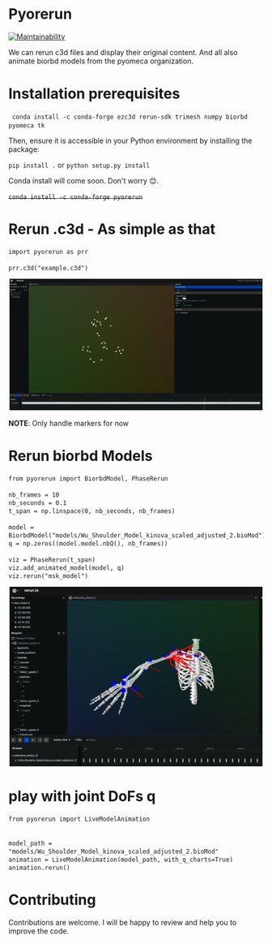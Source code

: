 # Pyorerun
[![Maintainability](https://api.codeclimate.com/v1/badges/7e8b7eb962759cf11f38/maintainability)](https://codeclimate.com/github/pyomeca/pyorerun/maintainability)

We can rerun c3d files and display their original content.
And all also animate biorbd models from the pyomeca organization.

# Installation prerequisites
``` conda install -c conda-forge ezc3d rerun-sdk trimesh numpy biorbd pyomeca tk```

Then, ensure it is accessible in your Python environment by installing the package:

``` pip install . ``` or ``` python setup.py install ```

Conda install will come soon. Don't worry 😊.

~~``` conda install -c conda-forge pyorerun ```~~

# Rerun .c3d - As simple as that

``` python3
import pyorerun as prr

prr.c3d("example.c3d")
```

<p align="center">
    <img
      src="docs/rerun-c3d-viewer.png"
      alt="logo"
      width="500"
    />
</p>

**NOTE**: Only handle markers for now

# Rerun biorbd Models

``` python3
from pyorerun import BiorbdModel, PhaseRerun

nb_frames = 10
nb_seconds = 0.1
t_span = np.linspace(0, nb_seconds, nb_frames)

model = BiorbdModel("models/Wu_Shoulder_Model_kinova_scaled_adjusted_2.bioMod")
q = np.zeros((model.model.nbQ(), nb_frames))

viz = PhaseRerun(t_span)
viz.add_animated_model(model, q)
viz.rerun("msk_model")
```

<p align="center">
    <img
      src="docs/msk_example.png"
      alt="logo"
      width="500"
    />
</p>

# play with joint DoFs q
``` python3
from pyorerun import LiveModelAnimation


model_path = "models/Wu_Shoulder_Model_kinova_scaled_adjusted_2.bioMod"
animation = LiveModelAnimation(model_path, with_q_charts=True)
animation.rerun()
```

# Contributing
Contributions are welcome. I will be happy to review and help you to improve the code.

